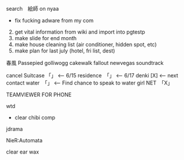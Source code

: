search　絵師 on nyaa
- fix fucking adware from my com

2. get vital information from wiki and import into pgtestp
3. make slide for end month
5. make house cleaning list (air conditioner, hidden spot, etc)
6. make plan for last july (hotel, fri list, dest)

春風
Passepied
golliwogg cakewalk
fallout newvegas soundtrack

cancel
Suitcase 「」 <-- 6/15
residence　「」 <-- 6/17 
denki [X] <-- next contact
water　「」 <-- Find chance to speak to water girl
NET　「X」

TEAMVIEWER FOR PHONE

wtd
- clear chibi comp 

jdrama

NieR:Automata

clear ear wax
